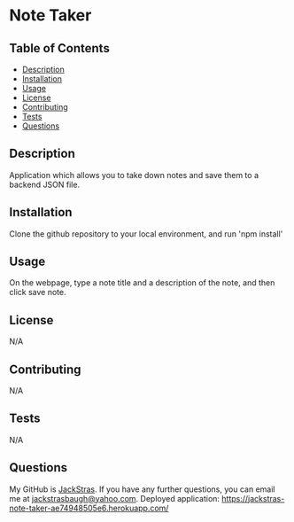 
  
  # Note Taker

  ## Table of Contents

  - [Description](#description)
  - [Installation](#installation)
  - [Usage](#usage)
  - [License](#license)
  - [Contributing](#contributing)
  - [Tests](#tests)
  - [Questions](#questions)

  ## Description

  Application which allows you to take down notes and save them to a backend JSON file.

  ## Installation
  
  Clone the github repository to your local environment, and run 'npm install'

  ## Usage

  On the webpage, type a note title and a description of the note, and then click save note.

  ## License

  N/A
  

  ## Contributing

  N/A

  ## Tests

  N/A

  ## Questions

  My GitHub is [JackStras](https://github.com/JackStras).
  If you have any further questions, you can email me at jackstrasbaugh@yahoo.com.
  Deployed application: https://jackstras-note-taker-ae74948505e6.herokuapp.com/

